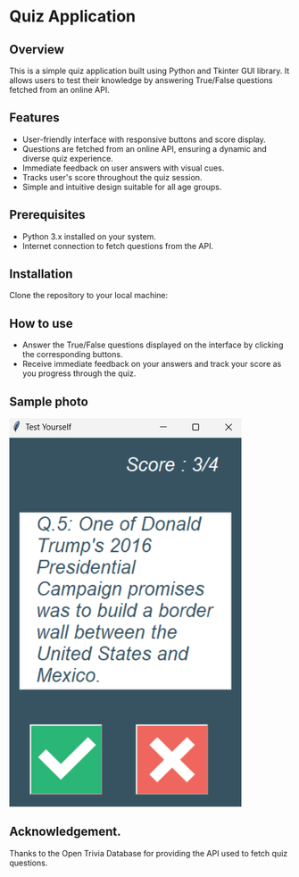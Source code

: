 # Quiz Application
## Overview
This is a simple quiz application built using Python and Tkinter GUI library. It allows users to test their knowledge by answering True/False questions fetched from an online API.

##  Features
* User-friendly interface with responsive buttons and score display.
* Questions are fetched from an online API, ensuring a dynamic and diverse quiz experience.
* Immediate feedback on user answers with visual cues.
* Tracks user's score throughout the quiz session.
* Simple and intuitive design suitable for all age groups.

## Prerequisites
* Python 3.x installed on your system.
* Internet connection to fetch questions from the API.
## Installation
Clone the repository to your local machine:


## How to use
* Answer the True/False questions displayed on the interface by clicking the corresponding buttons.
* Receive immediate feedback on your answers and track your score as you progress through the quiz.
## Sample photo
![img.png](img.png)

## Acknowledgement.
Thanks to the Open Trivia Database for providing the API used to fetch quiz questions.
